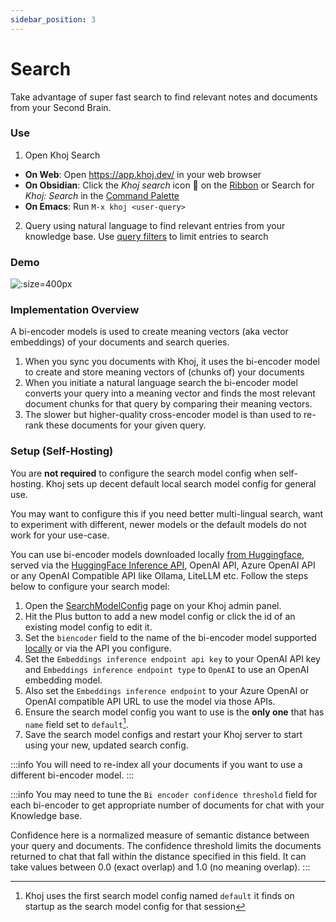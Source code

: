 ```yaml
---
sidebar_position: 3
---
```


# Search

Take advantage of super fast search to find relevant notes and documents from your Second Brain.

### Use
1. Open Khoj Search
  - **On Web**: Open https://app.khoj.dev/ in your web browser
  - **On Obsidian**: Click the *Khoj search* icon 🔎 on the [Ribbon](https://help.obsidian.md/User+interface/Workspace/Ribbon) or Search for *Khoj: Search* in the [Command Palette](https://help.obsidian.md/Plugins/Command+palette)
  - **On Emacs**: Run `M-x khoj <user-query>`
2. Query using natural language to find relevant entries from your knowledge base. Use [query filters](/miscellaneous/query-filters) to limit entries to search

### Demo
![](/img/search_agents_markdown.png ':size=400px')


### Implementation Overview
A bi-encoder models is used to create meaning vectors (aka vector embeddings) of your documents and search queries.
1. When you sync you documents with Khoj, it uses the bi-encoder model to create and store meaning vectors of (chunks of) your documents
2. When you initiate a natural language search the bi-encoder model converts your query into a meaning vector and finds the most relevant document chunks for that query by comparing their meaning vectors.
3. The slower but higher-quality cross-encoder model is than used to re-rank these documents for your given query.

### Setup (Self-Hosting)
You are **not required** to configure the search model config when self-hosting. Khoj sets up decent default local search model config for general use.

You may want to configure this if you need better multi-lingual search, want to experiment with different, newer models or the default models do not work for your use-case.

You can use bi-encoder models downloaded locally [from Huggingface](https://huggingface.co/models?library=sentence-transformers), served via the [HuggingFace Inference API](https://endpoints.huggingface.co/), OpenAI API, Azure OpenAI API or any OpenAI Compatible API like Ollama, LiteLLM etc. Follow the steps below to configure your search model:

1. Open the [SearchModelConfig](http://localhost:42110/server/admin/database/searchmodelconfig/) page on your Khoj admin panel.
2. Hit the Plus button to add a new model config or click the id of an existing model config to edit it.
3. Set the `biencoder` field to the name of the bi-encoder model supported [locally](https://huggingface.co/models?library=sentence-transformers) or via the API you configure.
4. Set the `Embeddings inference endpoint api key` to your OpenAI API key and `Embeddings inference endpoint type` to `OpenAI` to use an OpenAI embedding model.
5. Also set the `Embeddings inference endpoint` to your Azure OpenAI or OpenAI compatible API URL to use the model via those APIs.
6. Ensure the search model config you want to use is the **only one** that has `name` field set to `default`[^1].
7. Save the search model configs and restart your Khoj server to start using your new, updated search config.

:::info
You will need to re-index all your documents if you want to use a different bi-encoder model.
:::

:::info
You may need to tune the `Bi encoder confidence threshold` field for each bi-encoder to get appropriate number of documents for chat with your Knowledge base.

Confidence here is a normalized measure of semantic distance between your query and documents. The confidence threshold limits the documents returned to chat that fall within the distance specified in this field. It can take values between 0.0 (exact overlap) and 1.0 (no meaning overlap).
:::

[^1]: Khoj uses the first search model config named `default` it finds on startup as the search model config for that session
